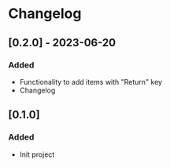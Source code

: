 # Changelog

## [0.2.0] - 2023-06-20

### Added

- Functionality to add items with "Return" key
- Changelog

## [0.1.0]

### Added

- Init project